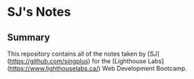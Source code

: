 # SJ's Notes

## Summary 

This repository contains all of the notes taken by [SJ] (https://github.com/sjngplus) for the [Lighthouse Labs] (https://www.lighthouselabs.ca/) Web Development Bootcamp.